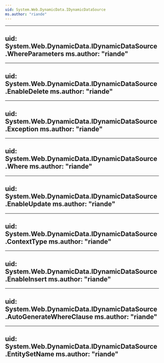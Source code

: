 ```yaml
---
uid: System.Web.DynamicData.IDynamicDataSource
ms.author: "riande"
---
```


---
uid: System.Web.DynamicData.IDynamicDataSource.WhereParameters
ms.author: "riande"
---

---
uid: System.Web.DynamicData.IDynamicDataSource.EnableDelete
ms.author: "riande"
---

---
uid: System.Web.DynamicData.IDynamicDataSource.Exception
ms.author: "riande"
---

---
uid: System.Web.DynamicData.IDynamicDataSource.Where
ms.author: "riande"
---

---
uid: System.Web.DynamicData.IDynamicDataSource.EnableUpdate
ms.author: "riande"
---

---
uid: System.Web.DynamicData.IDynamicDataSource.ContextType
ms.author: "riande"
---

---
uid: System.Web.DynamicData.IDynamicDataSource.EnableInsert
ms.author: "riande"
---

---
uid: System.Web.DynamicData.IDynamicDataSource.AutoGenerateWhereClause
ms.author: "riande"
---

---
uid: System.Web.DynamicData.IDynamicDataSource.EntitySetName
ms.author: "riande"
---
